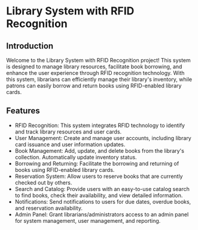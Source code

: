 # Library System with RFID Recognition

## Introduction

Welcome to the Library System with RFID Recognition project! This system is designed to manage library resources, facilitate book borrowing, and enhance the user experience through RFID recognition technology. With this system, librarians can efficiently manage their library's inventory, while patrons can easily borrow and return books using RFID-enabled library cards.

## Features

- RFID Recognition: This system integrates RFID technology to identify and track library resources and user cards.
- User Management: Create and manage user accounts, including library card issuance and user information updates.
- Book Management: Add, update, and delete books from the library's collection. Automatically update inventory status.
- Borrowing and Returning: Facilitate the borrowing and returning of books using RFID-enabled library cards.
- Reservation System: Allow users to reserve books that are currently checked out by others.
- Search and Catalog: Provide users with an easy-to-use catalog search to find books, check their availability, and view detailed information.
- Notifications: Send notifications to users for due dates, overdue books, and reservation availability.
- Admin Panel: Grant librarians/administrators access to an admin panel for system management, user management, and reporting.
